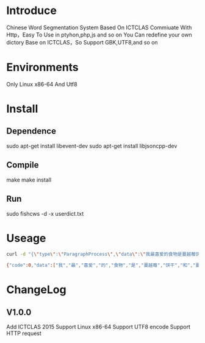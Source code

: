 # Introduce
Chinese Word Segmentation System Based On ICTCLAS
Commiuate With Http，Easy To Use in ptyhon,php,js and so on
You Can redefine your own dictory
Base on ICTCLAS，So Support GBK,UTF8,and so on

# Environments
Only Linux x86-64 And Utf8

# Install

## Dependence
sudo apt-get install libevent-dev
sudo apt-get install libjsoncpp-dev

## Compile
make
make install

## Run
sudo fishcws -d -x userdict.txt

# Useage
```bash
curl -d "{\"type\":\"ParagraphProcess\",\"data\":\"我最喜爱的食物是蔓越莓饼干和蔓越莓草莓\"}" 127.0.0.1:1985
```
```bash
{"code":0,"data":["我","最","喜爱","的","食物","是","蔓越莓","饼干","和","蔓越莓","草莓"],"msg":""}
```

# ChangeLog

## V1.0.0
Add ICTCLAS 2015
Support Linux x86-64
Support UTF8 encode
Support HTTP request
